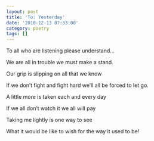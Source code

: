 ```yaml
---
layout: post
title: 'To: Yesterday'
date: '2010-12-13 07:33:00'
category: poetry
tags: []
---
```


To all who are listening
please understand…

We are all in trouble
we must make a stand.

Our grip is slipping
on all that we know

If we don’t fight and
fight hard
we’ll all be forced to let go.

A little more is taken each
and every day

If we all don’t watch it
we all will pay

Taking me lightly is
one way to see

What it would be like
to wish for the way
it used to be!
